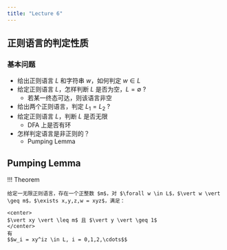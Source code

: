 ```yaml
---
title: "Lecture 6"
---
```


## 正则语言的判定性质

### 基本问题

- 给出正则语言 $L$ 和字符串 $w$，如何判定 $w \in L$
- 给定正则语言 $L$，怎样判断 $L$ 是否为空，$L = \emptyset$ ?
    - 若某一终态可达，则该语言非空
- 给出两个正则语言，判定 $L_1 = L_2$ ?
- 给定正则语言 $L$，判断 $L$ 是否无限
    - DFA 上是否有环
- 怎样判定语言是非正则的？
    - Pumping Lemma

## Pumping Lemma

!!! Theorem

    给定一无限正则语言，存在一个正整数 $m$，对 $\forall w \in L$，$\vert w \vert \geq m$，$\exists x,y,z,w = xyz$，满足：

    <center>
    $\vert xy \vert \leq m$ 且 $\vert y \vert \geq 1$
    </center>
    有
    $$w_i = xy^iz \in L, i = 0,1,2,\cdots$$

